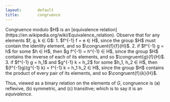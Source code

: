 ```yaml
---
layout:       default
title:        congruence
---
```


<lemma markdown="block">
<span class="lede"></span>
Congruence modulo $H$ is an [equivalence relation](https://en.wikipedia.org/wiki/Equivalence_relation).
</lemma>


<proof markdown="block">
<span class="lede"></span>
Observe that for any elements $f, g, k ∈ G$:
1. $f^{-1} f = e ∈ H$, since the group $H$ must contain the identity element, and so $\congruent{f}{f}{H}$.
2. if $f^{-1} g = h$ for some $h ∈ H$, then $g f^{-1} = h^{-1} ∈ H$, since the group $H$ contains the inverse of each of its elements, and so $\congruent{g}{f}{H}$.
3. if $f^{-1} g = h_1$ and $g^{-1} k = h_2$ for some $h_1, h_2 ∈ H$, then $(f^{-1}g)(g^{-1} k) = f^{-1} k = h_1 h_2 ∈ H$, since the group $H$ contains the product of every pair of its elements, and so $\congruent{f}{k}{H}$.

Thus, viewed as a binary relation on the elements of $G$, congruence is (a) reflexive, (b) symmetric, and (c) transitive; which is to say it is an *equivalence*.
<span class="qed"></span>
</proof>
